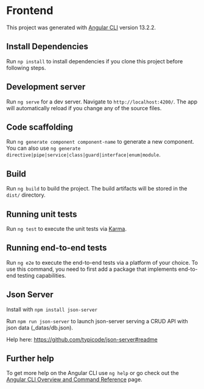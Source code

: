 # Frontend

This project was generated with [Angular CLI](https://github.com/angular/angular-cli) version 13.2.2.

## Install Dependencies

Run `np install` to install dependencies if you clone this project before following steps.

## Development server

Run `ng serve` for a dev server. Navigate to `http://localhost:4200/`. The app will automatically reload if you change any of the source files.

## Code scaffolding

Run `ng generate component component-name` to generate a new component. You can also use `ng generate directive|pipe|service|class|guard|interface|enum|module`.

## Build

Run `ng build` to build the project. The build artifacts will be stored in the `dist/` directory.

## Running unit tests

Run `ng test` to execute the unit tests via [Karma](https://karma-runner.github.io).

## Running end-to-end tests

Run `ng e2e` to execute the end-to-end tests via a platform of your choice. To use this command, you need to first add a package that implements end-to-end testing capabilities.


## Json Server

Install with `npm install json-server`

Run `npm run json-server` to launch json-server serving a CRUD API with json data (_datas/db.json).

Help here: https://github.com/typicode/json-server#readme

## Further help

To get more help on the Angular CLI use `ng help` or go check out the [Angular CLI Overview and Command Reference](https://angular.io/cli) page.

